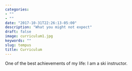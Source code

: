```yaml
---
categories:
- ""
- ""
date: "2017-10-31T22:26:13-05:00"
description: "What you might not expect"
draft: false
image: curriculum1.jpg
keywords: ""
slug: tempus
title: Curriculum
---
```


One of the best achievements of my life: I am a ski instructor.
